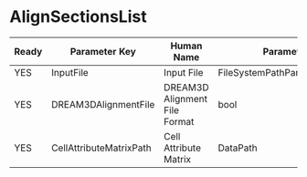 # AlignSectionsList

| Ready | Parameter Key | Human Name | Parameter Type | Parameter Class |
|-------|---------------|------------|-----------------|----------------|
| YES | InputFile | Input File | FileSystemPathParameter::ValueType | FileSystemPathParameter |
| YES | DREAM3DAlignmentFile | DREAM3D Alignment File Format | bool | BoolParameter |
| YES | CellAttributeMatrixPath | Cell Attribute Matrix | DataPath | DataGroupSelectionParameter |
